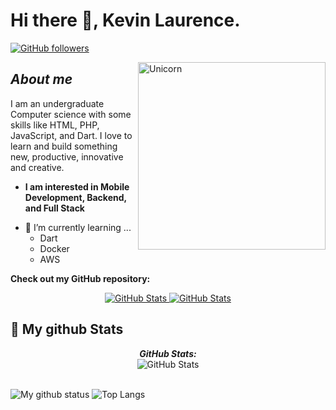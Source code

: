 # Hi there 👋, Kevin Laurence. 
[![GitHub followers](https://img.shields.io/github/followers/heathscliff334.svg?style=social&label=Follow)](https://github.com/heathscliff334?tab=followers)<br/>


<img align="right" width=300px alt="Unicorn" src="https://allhacked.com/up/2019/03/hello-world.gif" />

## ***About me***

I am an undergraduate Computer science with some skills like HTML, PHP, JavaScript, and Dart. I love to learn and build something new, productive, innovative and creative.
* **I am interested in Mobile Development, Backend, and Full Stack**
- 🌱 I’m currently learning ...
  - Dart
  - Docker
  - AWS

__Check out my GitHub repository:__

<div>
  <p align="center">
    <a href="https://github.com/heathscliff334/whatsapp_clone_ui.git">
      <img src="https://github-readme-stats.vercel.app/api/pin/?username=heathscliff334&repo=whatsapp_clone_ui" alt="GitHub Stats" />
    </a>
    <a href="https://github.com/heathscliff334/crypto_coin_list.git">
      <img src="https://github-readme-stats.vercel.app/api/pin/?username=heathscliff334&repo=crypto_coin_list" alt="GitHub Stats" />
    </a>
  </p>
</div>


<h2>👀 My github Stats</h2>

<div>
<!--   <p align="center">
    <b><em>Now listening to:</em></b> <br/>
    <img src="https://spotify-github-profile.vercel.app/api/view?uid=heathscliff334&cover_image=true&theme=novatorem" alt="Now Listenting to" />
  </p> -->
  
  <p align="center">
  <b><em>GitHub Stats:</em></b> <br/>
    <img src="https://github-readme-streak-stats.herokuapp.com/?user=heathscliff334" alt="GitHub Stats" /> <br/><br/>
  
</div>

![My github status](https://github-readme-stats.vercel.app/api?username=heathscliff334&show_icons=true&include_all_commits=true)
![Top Langs](https://github-readme-stats.vercel.app/api/top-langs/?username=heathscliff334&layout=compact)

<!--**Thanks to: Bhargavi-hash/Bhargavi-hash**-->
